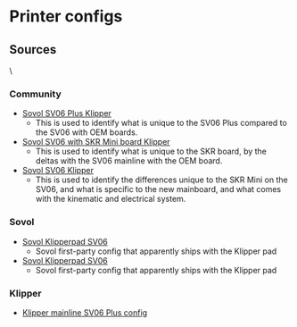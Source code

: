 # Printer configs

## Sources
\
### Community

- [Sovol SV06 Plus Klipper](https://github.com/bassamanator/Sovol-SV06-firmware/blob/sv06-plus/printer.cfg)
  - This is used to identify what is unique to the SV06 Plus compared to the SV06 with OEM boards.
- [Sovol SV06 with SKR Mini board Klipper](https://github.com/bassamanator/Sovol-SV06-firmware/blob/skr-mini-e3-v3/printer.cfg)
  - This is used to identify what is unique to the SKR board, by the deltas with the SV06 mainline with the OEM board.
- [Sovol SV06 Klipper](https://github.com/bassamanator/Sovol-SV06-firmware/blob/master/printer.cfg)
  - This is used to identify the differences unique to the SKR Mini on the SV06, and what is specific to the new mainboard, and what comes with the kinematic and electrical system.

### Sovol

- [Sovol Klipperpad SV06](https://github.com/Sovol3d/SOVOL_KLIPAD50_SYSTEM/blob/main/klipper_configuration/SV06/printer.cfg)
  - Sovol first-party config that apparently ships with the Klipper pad
- [Sovol Klipperpad SV06](https://github.com/Sovol3d/SOVOL_KLIPAD50_SYSTEM/blob/main/klipper_configuration/SV06%20PLUS/printer.cfg)
  - Sovol first-party config that apparently ships with the Klipper pad

### Klipper

- [Klipper mainline SV06 Plus config](https://github.com/Klipper3d/klipper/blob/master/config/printer-sovol-sv06-plus-2023.cfg)
